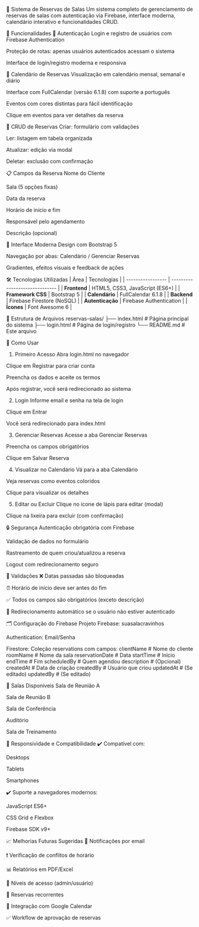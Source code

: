 🏢 Sistema de Reservas de Salas
Um sistema completo de gerenciamento de reservas de salas com autenticação via Firebase, interface moderna, calendário interativo e funcionalidades CRUD.

🚀 Funcionalidades
🔐 Autenticação
Login e registro de usuários com Firebase Authentication

Proteção de rotas: apenas usuários autenticados acessam o sistema

Interface de login/registro moderna e responsiva

📅 Calendário de Reservas
Visualização em calendário mensal, semanal e diário

Interface com FullCalendar (versão 6.1.8) com suporte a português

Eventos com cores distintas para fácil identificação

Clique em eventos para ver detalhes da reserva

🧾 CRUD de Reservas
Criar: formulário com validações

Ler: listagem em tabela organizada

Atualizar: edição via modal

Deletar: exclusão com confirmação

📋 Campos da Reserva
Nome do Cliente

Sala (5 opções fixas)

Data da reserva

Horário de início e fim

Responsável pelo agendamento

Descrição (opcional)

🎨 Interface Moderna
Design com Bootstrap 5

Navegação por abas: Calendário / Gerenciar Reservas

Gradientes, efeitos visuais e feedback de ações

🛠️ Tecnologias Utilizadas
| Área              | Tecnologias                    |
| ----------------- | ------------------------------ |
| **Frontend**      | HTML5, CSS3, JavaScript (ES6+) |
| **Framework CSS** | Bootstrap 5                    |
| **Calendário**    | FullCalendar 6.1.8             |
| **Backend**       | Firebase Firestore (NoSQL)     |
| **Autenticação**  | Firebase Authentication        |
| **Ícones**        | Font Awesome 6                 |

📁 Estrutura de Arquivos
reservas-salas/
├── index.html          # Página principal do sistema
├── login.html          # Página de login/registro
└── README.md           # Este arquivo

🔧 Como Usar
1. Primeiro Acesso
Abra login.html no navegador

Clique em Registrar para criar conta

Preencha os dados e aceite os termos

Após registrar, você será redirecionado ao sistema

2. Login
Informe email e senha na tela de login

Clique em Entrar

Você será redirecionado para index.html

3. Gerenciar Reservas
Acesse a aba Gerenciar Reservas

Preencha os campos obrigatórios

Clique em Salvar Reserva

4. Visualizar no Calendário
Vá para a aba Calendário

Veja reservas como eventos coloridos

Clique para visualizar os detalhes

5. Editar ou Excluir
Clique no ícone de lápis para editar (modal)

Clique na lixeira para excluir (com confirmação)

🔒 Segurança
Autenticação obrigatória com Firebase

Validação de dados no formulário

Rastreamento de quem criou/atualizou a reserva

Logout com redirecionamento seguro

🧪 Validações
❌ Datas passadas são bloqueadas

⏰ Horário de início deve ser antes do fim

✅ Todos os campos são obrigatórios (exceto descrição)

🔐 Redirecionamento automático se o usuário não estiver autenticado

🗂️ Configuração do Firebase
Projeto Firebase: suasalacravinhos

Authentication: Email/Senha

Firestore: Coleção reservations com campos:
clientName      # Nome do cliente
roomName        # Nome da sala
reservationDate # Data
startTime       # Início
endTime         # Fim
scheduledBy     # Quem agendou
description     # (Opcional)
createdAt       # Data de criação
createdBy       # Usuário que criou
updatedAt       # (Se editado)
updatedBy       # (Se editado)

🏢 Salas Disponíveis
Sala de Reunião A

Sala de Reunião B

Sala de Conferência

Auditório

Sala de Treinamento

📱 Responsividade e Compatibilidade
✔️ Compatível com:

Desktops

Tablets

Smartphones

✔️ Suporte a navegadores modernos:

JavaScript ES6+

CSS Grid e Flexbox

Firebase SDK v9+

📈 Melhorias Futuras Sugeridas
📩 Notificações por email

❗ Verificação de conflitos de horário

📊 Relatórios em PDF/Excel

🔐 Níveis de acesso (admin/usuário)

🔁 Reservas recorrentes

📆 Integração com Google Calendar

✅ Workflow de aprovação de reservas
